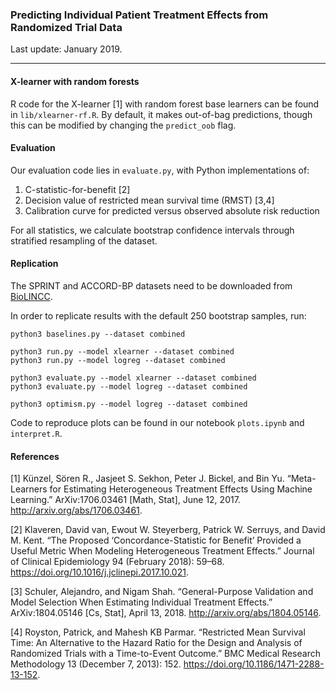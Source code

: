 ### Predicting Individual Patient Treatment Effects from Randomized Trial Data

Last update: January 2019.

---

#### X-learner with random forests

R code for the X-learner [1] with random forest base learners can be found in
`lib/xlearner-rf.R`. By default, it makes out-of-bag predictions, though 
this can be modified by changing the `predict_oob` flag. 

#### Evaluation

Our evaluation code lies in `evaluate.py`, with Python implementations of:

1. C-statistic-for-benefit [2]
2. Decision value of restricted mean survival time (RMST) [3,4]
3. Calibration curve for predicted versus observed absolute risk reduction

For all statistics, we calculate bootstrap confidence intervals through 
stratified resampling of the dataset.

#### Replication 

The SPRINT and ACCORD-BP datasets need to be downloaded from [BioLINCC](https://biolincc.nhlbi.nih.gov/home/).

In order to replicate results with the default 250 bootstrap samples, run:

```
python3 baselines.py --dataset combined

python3 run.py --model xlearner --dataset combined
python3 run.py --model logreg --dataset combined

python3 evaluate.py --model xlearner --dataset combined
python3 evaluate.py --model logreg --dataset combined

python3 optimism.py --model logreg --dataset combined
```

Code to reproduce plots can be found in our notebook `plots.ipynb` and `interpret.R`.

#### References

[1] Künzel, Sören R., Jasjeet S. Sekhon, Peter J. Bickel, and Bin Yu. “Meta-Learners for Estimating Heterogeneous Treatment Effects Using Machine Learning.” ArXiv:1706.03461 [Math, Stat], June 12, 2017. http://arxiv.org/abs/1706.03461.

[2] Klaveren, David van, Ewout W. Steyerberg, Patrick W. Serruys, and David M. Kent. “The Proposed ‘Concordance-Statistic for Benefit’ Provided a Useful Metric When Modeling Heterogeneous Treatment Effects.” Journal of Clinical Epidemiology 94 (February 2018): 59–68. https://doi.org/10.1016/j.jclinepi.2017.10.021.

[3] Schuler, Alejandro, and Nigam Shah. “General-Purpose Validation and Model Selection When Estimating Individual Treatment Effects.” ArXiv:1804.05146 [Cs, Stat], April 13, 2018. http://arxiv.org/abs/1804.05146.

[4] Royston, Patrick, and Mahesh KB Parmar. “Restricted Mean Survival Time: An Alternative to the Hazard Ratio for the Design and Analysis of Randomized Trials with a Time-to-Event Outcome.” BMC Medical Research Methodology 13 (December 7, 2013): 152. https://doi.org/10.1186/1471-2288-13-152.
